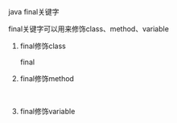 java final关键字

final关键字可以用来修饰class、method、variable

1. final修饰class

   final

2. final修饰method

   ​

3. final修饰variable

